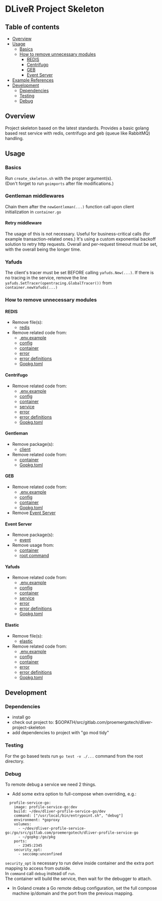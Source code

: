 DLiveR Project Skeleton
==============================

## Table of contents
- [Overview](#overview)
- [Usage](#usage)
  - [Basics](#basics)
  - [How to remove unnecessary modules](#how-to-remove-unnecessary-modules)
    - [REDIS](#redis)
    - [Centrifugo](#centrifugo)
    - [GEB](#geb)
    - [Event Server](#event-server)
- [Example References](#example-references)
- [Development](#development)
  - [Dependencies](#dependencies)
  - [Testing](#testing)
  - [Debug](#debug)

## Overview

Project skeleton based on the latest standards.
Provides a basic golang based rest service with redis, centrifugo and geb (queue like RabbitMQ) handling.

## Usage
### Basics
Run `create_skeleton.sh` with the proper argument(s).   
(Don't forget to run `goimports` after file modifications.)

### Gentleman middlewares
Chain them after the `newGentleman(...)` function call upon client initialization in `container.go`
#### Retry middleware
The usage of this is not necessary. Useful for business-critical calls (for example transaction-related ones.)
It's using a custom exponential backoff solution to retry http requests. Overall and per-request timeout
must be set, with the overall being the longer time.

### Yafuds
The client's tracer must be set BEFORE calling `yafuds.New(...)`. If there is no tracing in the service,
remove the line `yafuds.SetTracer(opentracing.GlobalTracer())` from `container.newYafuds(...)`

### How to remove unnecessary modules
#### REDIS
- Remove file(s):
  - [redis](./app/storage/redis.go)
- Remove related code from:
  - [.env.example](./.env.example)
  - [config](./app/config/config.go)
  - [container](./app/di/container.go)
  - [error](./app/storage/error.go) 
  - [error definitions](./app/schema/service/error.go)
  - [Gopkg.toml](./Gopkg.toml)
  
#### Centrifugo
- Remove related code from:
  - [.env.example](./.env.example)
  - [config](./app/config/config.go)
  - [container](./app/di/container.go)
  - [service](./app/service/service.go) 
  - [error](./app/service/error.go)
  - [error definitions](./app/schema/service/error.go)
  - [Gopkg.toml](./Gopkg.toml)

#### Gentleman
- Remove package(s):
  - [client](./app/client)
- Remove related code from:
  - [container](./app/di/container.go)
  - [Gopkg.toml](./Gopkg.toml)
  
#### GEB
- Remove related code from:
  - [.env.example](./.env.example)
  - [config](./app/config/config.go)
  - [container](./app/di/container.go)
  - [Gopkg.toml](./Gopkg.toml)
- Remove [Event Server](#event-server)

#### Event Server
- Remove package(s):
  - [event](./app/event/)
- Remove usage from:
  - [container](./app/di/container.go)
  - [root command](./cmd/root.go)

#### Yafuds
- Remove related code from:
  - [.env.example](./.env.example)
  - [config](./app/config/config.go)
  - [container](./app/di/container.go)
  - [service](./app/service/service.go)
  - [error](./app/service/error.go)
  - [error definitions](./app/schema/service/error.go)
  - [Gopkg.toml](./Gopkg.toml)

#### Elastic
- Remove file(s):
  - [elastic](./app/storage/elastic.go)
- Remove related code from:
  - [.env.example](./.env.example)
  - [config](./app/config/config.go)
  - [container](./app/di/container.go)
  - [error](./app/storage/error.go)
  - [error definitions](./app/schema/service/error.go)
  - [Gopkg.toml](./Gopkg.toml)

## Development

### Dependencies
- install go
- check out project to: $GOPATH/src/gitlab.com/proemergotech/dliver-project-skeleton
- add dependencies to project with "go mod tidy"

### Testing

For the go based tests run `go test -v ./...` command from the root directory.  

### Debug

To remote debug a service we need 2 things.  

- Add some extra option to full-compose when overriding, e.g.:
```
  profile-service-go:
    image: profile-service-go:dev
    build: ~/dev/dliver-profile-service-go/dev
    command: ["/usr/local/bin/entrypoint.sh", "debug"]
    environment: *goproxy
    volumes:
      - ~/dev/dliver-profile-service-go:/go/src/gitlab.com/proemergotech/dliver-profile-service-go
      - ~/gopkg:/go/pkg
    ports:
      - 2345:2345
    security_opt:
      - seccomp:unconfined
```
`security_opt` is necessary to run delve inside container and the extra port mapping to access from outside.  
In `command` call `debug` instead of `run`.  
The container will build the service, then wait for the debugger to attach.  
- In Goland create a Go remote debug configuration, set the full compose machine ip/domain and the port from the previous mapping.
